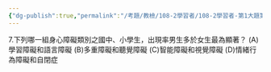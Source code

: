 ```yaml
---
{"dg-publish":true,"permalink":"/考題/教檢/108-2學習者/108-2學習者-第1大題第7題/","tags":["考題","題目","未完"]}
---
```


7.下列哪一組身心障礙類別之國中、小學生，出現率男生多於女生最為顯著？ 
(A)學習障礙和語言障礙
(B)多重障礙和聽覺障礙
(C)智能障礙和視覺障礙
(D)情緒行為障礙和自閉症
